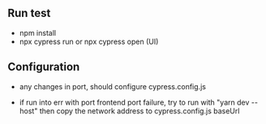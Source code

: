 ## Run test

- npm install 
- npx cypress run or npx cypress open (UI)

## Configuration

- any changes in port, should configure cypress.config.js

- if run into err with port frontend port failure, try to run with "yarn dev --host" then copy the network address to cypress.config.js baseUrl
